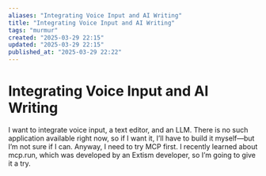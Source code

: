 ```yaml
---
aliases: "Integrating Voice Input and AI Writing"
title: "Integrating Voice Input and AI Writing"
tags: "murmur"
created: "2025-03-29 22:15"
updated: "2025-03-29 22:15"
published_at: "2025-03-29 22:22"
---
```


# Integrating Voice Input and AI Writing

I want to integrate voice input, a text editor, and an LLM. There is no such application available right now, so if I want it, I’ll have to build it myself—but I’m not sure if I can. Anyway, I need to try MCP first. I recently learned about mcp.run, which was developed by an Extism developer, so I’m going to give it a try.